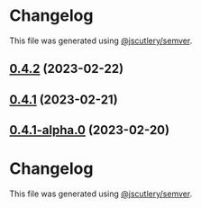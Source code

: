 # Changelog

This file was generated using [@jscutlery/semver](https://github.com/jscutlery/semver).

## [0.4.2](https://github.com/Availity/element/compare/@availity/design-tokens@0.4.1...@availity/design-tokens@0.4.2) (2023-02-22)

## [0.4.1](https://github.com/Availity/element/compare/@availity/design-tokens@0.4.0...@availity/design-tokens@0.4.1) (2023-02-21)

## [0.4.1-alpha.0](https://github.com/Availity/element/compare/@availity/design-tokens@0.4.0...@availity/design-tokens@0.4.1-alpha.0) (2023-02-20)

# Changelog

This file was generated using [@jscutlery/semver](https://github.com/jscutlery/semver).
